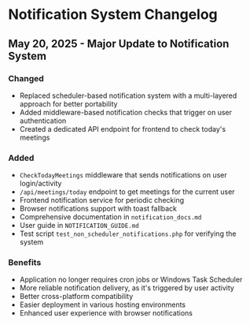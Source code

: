 # Notification System Changelog

## May 20, 2025 - Major Update to Notification System

### Changed
- Replaced scheduler-based notification system with a multi-layered approach for better portability
- Added middleware-based notification checks that trigger on user authentication
- Created a dedicated API endpoint for frontend to check today's meetings

### Added
- `CheckTodayMeetings` middleware that sends notifications on user login/activity
- `/api/meetings/today` endpoint to get meetings for the current user
- Frontend notification service for periodic checking
- Browser notifications support with toast fallback
- Comprehensive documentation in `notification_docs.md`
- User guide in `NOTIFICATION_GUIDE.md`
- Test script `test_non_scheduler_notifications.php` for verifying the system

### Benefits
- Application no longer requires cron jobs or Windows Task Scheduler
- More reliable notification delivery, as it's triggered by user activity
- Better cross-platform compatibility
- Easier deployment in various hosting environments
- Enhanced user experience with browser notifications
